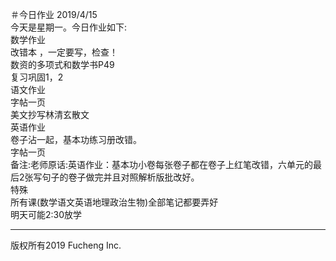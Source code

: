 ＃今日作业 2019/4/15
<br>
今天是星期一。今日作业如下:
<br>
数学作业
<br>
改错本 ，一定要写，检查！
<br>
数资的多项式和数学书P49
<br>
复习巩固1，2
<br>
语文作业
<br>
字帖一页
<br>
美文抄写林清玄散文
<br>
英语作业
<br>
卷子沾一起，基本功练习册改错。
<br>
字帖一页
<br>
备注:老师原话:英语作业：基本功小卷每张卷子都在卷子上红笔改错，六单元的最后2张写句子的卷子做完并且对照解析版批改好。
<br>
特殊
<br>
所有课(数学语文英语地理政治生物)全部笔记都要弄好
<br>
明天可能2:30放学
<hr>
  版权所有2019 Fucheng Inc.
